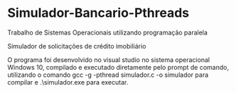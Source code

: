 # Simulador-Bancario-Pthreads
Trabalho de Sistemas Operacionais utilizando programação paralela

Simulador de solicitações de crédito imobiliário

O programa foi desenvolvido no visual studio no sistema operacional Windows 10, compilado e executado diretamente pelo prompt de comando,
utilizando o comando gcc -g -pthread simulador.c -o simulador para compilar e .\simulador.exe para executar.
